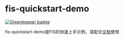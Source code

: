 fis-quickstart-demo
===================

[![Greenkeeper badge](https://badges.greenkeeper.io/hefangshi/fis-quickstart-demo.svg)](https://greenkeeper.io/)

fis-quickstart-demo是FIS的快速上手示例，请配合[文档](http://fis.baidu.com/docs/beginning/getting-started.html)使用
